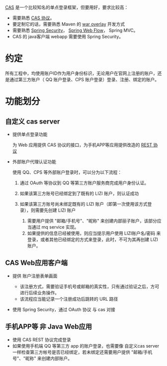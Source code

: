 
[CAS](http://jasig.github.io/cas/4.0.x/index.html) 是一个比较知名的单点登录框架，但要用好，要求比较高：

* 需要熟悉 [CAS 协议](http://jasig.github.io/cas/development/protocol/CAS-Protocol-Specification.html)。
* 要定制它的话，需要熟悉 Maven 的 [war overlay](http://maven.apache.org/plugins/maven-war-plugin/overlays.html) 开发方式
* 需要熟悉 [Spring Security](http://projects.spring.io/spring-security/)， [Spring Web Flow](http://projects.spring.io/spring-webflow/)， Spring MVC。
* CAS 的 java客户端 webapp 需要使用 Spring Security。

# 约定

所有工程中，均使用账户ID作为用户身份标识，无论用户在官网上注册的账户，还是通过第三方账户（ QQ 账户登录、CPS 账户登录）登录、注册、绑定的账户。


# 功能划分

## 自定义 cas server
* 提供单点登录功能

    为 Web 应用提供 CAS 协议的接口，为手机APP等应用提供改造的 [REST 协议](http://jasig.github.io/cas/development/protocol/REST-Protocol.html)

* 外部账户代理认证功能

    使用 QQ、CPS 等外部账户登录时，可以分为以下流程：
    1. 通过 OAuth 等协议到 QQ 等第三方账户服务商完成用户身份认证。
    1. 如果该第三方账号已经绑定到了既有的 LIZI 账户，则认证成功
    1. 如果该第三方账号尚未绑定既有的 LIZI 账户（即第一次使用该方式登录），则需要先创建 LIZI 账户

        1. 需要用户提供 "邮箱/手机号"、"昵称" 来创建内部丽子账户，该部分应当通过 mq service 实现。
        1. 如果提供的信息已经被使用，则应当提示用户使用 LIZI账户名/密码 来登录，或者其他已经绑定的方式来登录，此时，不可为其再创建 LIZI 账户。 


##  CAS Web应用客户端

* 提供 账户注册表单画面

    * 该注册方式，需要验证手机号或邮箱的真实性，只有通过验证之后，方可进行后续业务操作。
    * 该流程应当能记录一个注册成功后跳转的 URL 路径

* 使用 Spring Security，通过 OAuth 协议 与 cas 对接


## 手机APP等 非 Java Web应用

* 使用 CAS REST 协议完成登录
* 如果使用手机端 QQ 等第三方 app 的账户登录，也需要像 自定义cas server 一样检查第三方帐号是否已经绑定，若未绑定还需要用户提供 "邮箱/手机号"、"昵称" 来创建内部账户。


